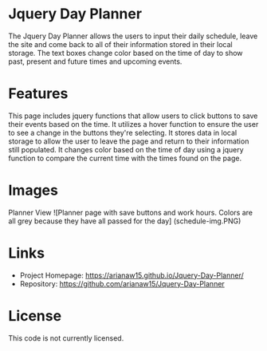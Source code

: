 # Jquery Day Planner

The Jquery Day Planner allows the users to input their daily schedule, leave the site and come back to all of their information stored in their local storage. The text boxes change color based on the time of day to show past, present and future times and upcoming events. 

# Features

This page includes jquery functions that allow users to click buttons to save their events based on the time. It utilizes a hover function to ensure the user to see a change in the buttons they're selecting. It stores data in local storage to allow the user to leave the page and return to their information still populated. It changes color based on the time of day using a jquery function to compare the current time with the times found on the page. 

# Images

Planner View
![Planner page with save buttons and work hours. Colors are all grey because they have all passed for the day]
(schedule-img.PNG)

# Links

- Project Homepage: https://arianaw15.github.io/Jquery-Day-Planner/
- Repository: https://github.com/arianaw15/Jquery-Day-Planner

# License

This code is not currently licensed. 